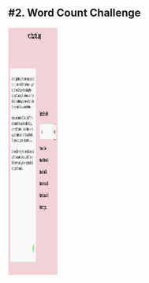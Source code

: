 <h2>#2. Word Count Challenge</h2>
<img src="/public/images/website.png "alt="website image"  width="100" height="500vh"/>
